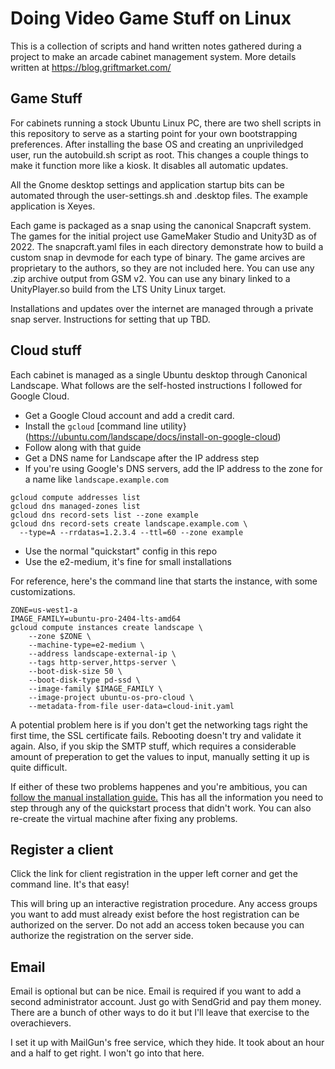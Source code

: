 # Doing Video Game Stuff on Linux

This is a collection of scripts and hand written notes gathered during a project to make an arcade cabinet management system. More details written at https://blog.griftmarket.com/

## Game Stuff

For cabinets running a stock Ubuntu Linux PC, there are two shell scripts in this repository to serve as a starting point for your own bootstrapping preferences. After installing the base OS and creating an unpriviledged user, run the autobuild.sh script as root. This changes a couple things to make it function more like a kiosk. It disables all automatic updates.

All the Gnome desktop settings and application startup bits can be automated through the user-settings.sh and .desktop files. The example application is Xeyes.

Each game is packaged as a snap using the canonical Snapcraft system. The games for the initial project use GameMaker Studio and Unity3D as of 2022. The snapcraft.yaml files in each directory demonstrate how to build a custom snap in devmode for each type of binary. The game arcives are proprietary to the authors, so they are not included here. You can use any .zip archive output from GSM v2. You can use any binary linked to a UnityPlayer.so build from the LTS Unity Linux target.

Installations and updates over the internet are managed through a private snap server. Instructions for setting that up TBD.

## Cloud stuff

Each cabinet is managed as a single Ubuntu desktop through Canonical Landscape. What follows are the self-hosted instructions I followed for Google Cloud.

* Get a Google Cloud account and add a credit card.
* Install the `gcloud` [command line utility}(https://ubuntu.com/landscape/docs/install-on-google-cloud)
* Follow along with that guide
* Get a DNS name for Landscape after the IP address step
* If you're using Google's DNS servers, add the IP address to the zone for a name like `landscape.example.com`

```
gcloud compute addresses list
gcloud dns managed-zones list
gcloud dns record-sets list --zone example
gcloud dns record-sets create landscape.example.com \
  --type=A --rrdatas=1.2.3.4 --ttl=60 --zone example
```

* Use the normal "quickstart" config in this repo
* Use the e2-medium, it's fine for small installations

For reference, here's the command line that starts the instance, with some customizations.

```
ZONE=us-west1-a
IMAGE_FAMILY=ubuntu-pro-2404-lts-amd64
gcloud compute instances create landscape \
    --zone $ZONE \
    --machine-type=e2-medium \
    --address landscape-external-ip \
    --tags http-server,https-server \
    --boot-disk-size 50 \
    --boot-disk-type pd-ssd \
    --image-family $IMAGE_FAMILY \
    --image-project ubuntu-os-pro-cloud \
    --metadata-from-file user-data=cloud-init.yaml
```

A potential problem here is if you don't get the networking tags right the first time, the SSL certificate fails. Rebooting doesn't try and validate it again. Also, if you skip the SMTP stuff, which requires a considerable amount of preperation to get the values to input, manually setting it up is quite difficult.

If either of these two problems happenes and you're ambitious, you can [follow the manual installation guide.](https://ubuntu.com/landscape/install) This has all the information you need to step through any of the quickstart process that didn't work. You can also re-create the virtual machine after fixing any problems.

## Register a client

Click the link for client registration in the upper left corner and get the command line. It's that easy!

This will bring up an interactive registration procedure. Any access groups you want to add must already exist before the host registration can be authorized on the server. Do not add an access token because you can authorize the registration on the server side.

## Email

Email is optional but can be nice. Email is required if you want to add a second administrator account. Just go with SendGrid and pay them money. There are a bunch of other ways to do it but I'll leave that exercise to the overachievers.

I set it up with MailGun's free service, which they hide. It took about an hour and a half to get right. I won't go into that here.
